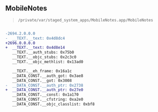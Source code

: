 ## MobileNotes

> `/private/var/staged_system_apps/MobileNotes.app/MobileNotes`

```diff

-2694.2.0.0.0
-  __TEXT.__text: 0x4d8dc4
+2696.0.0.0.0
+  __TEXT.__text: 0x4d8e14
   __TEXT.__auth_stubs: 0x75b0
   __TEXT.__objc_stubs: 0x2c3c0
   __TEXT.__objc_methlist: 0x13ad0

   __TEXT.__eh_frame: 0x16a1c
   __DATA_CONST.__auth_got: 0x3ae8
   __DATA_CONST.__got: 0x3008
-  __DATA_CONST.__auth_ptr: 0x2738
+  __DATA_CONST.__auth_ptr: 0x27e0
   __DATA_CONST.__const: 0x1a170
   __DATA_CONST.__cfstring: 0xa2e0
   __DATA_CONST.__objc_classlist: 0xbf8

```
